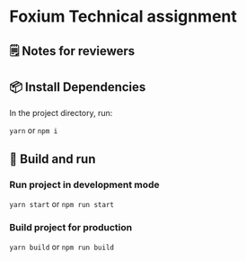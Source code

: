 # Foxium Technical assignment

## 🗒 Notes for reviewers

## 📦 Install Dependencies

In the project directory, run:

`yarn` or `npm i`

## 🚀 Build and run

### Run project in development mode

`yarn start` or `npm run start`

### Build project for production

`yarn build` or `npm run build`
